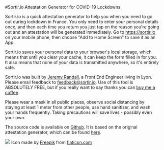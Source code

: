 #Sortir.io Attestation Generator for COVID-19 Lockdowns

Sortir.io is a quick attestation generator to help you when you need to go out during lockdown in France. You only need to enter your personal details once, and then each time you return you just tap on the reason you're going out and an attestation will be generated immediately. Go to https://sortir.io on your mobile phone, then choose "Add to Home Screen" to save it as an App.

Sortir.io saves your personal data to your browser's local storage, which means that until you clear
your cache, it can keep the form filled in for you.  It also means that none of your data is transmitted
anywhere, so it's entirely safe.

Sortir.io was built by <a href='https://jeremyrandall.dev' target="_blank" rel="noreferrer">Jeremy Randall</a>, a Front End Engineer living in Lyon. Please email feedback to <a href="mailto:feedback@sortir.io">feedback@sortir.io</a>. Use of this tool is ABSOLUTELY FREE, but if you really want to say thanks you can <a href="https://www.buymeacoffee.com/jeremyrandall" target="_blank" rel="noreferrer">buy me a coffee</a>. 

Please wear a mask in all public places, observe social distancing by staying at least 1 meter from other people, use hand sanitizer, and wash your hands frequently.  Taking precautions will save lives - possibly even your own.

The source code is available on <a href="https://github.com/deremije/attestation" target="_blank" rel="noreferrer">Github</a>.  It is based on the original attestation generator, which can be found <a href="https://github.com/LAB-MI/attestation-deplacement-derogatoire-q4-2020" target="_blank" rel="noreferrer">here</a>.

<img src="/favicon-16x16.png" /> Icon made by <a href="https://www.flaticon.com/authors/freepik" title="Freepik">Freepik</a> from <a href="https://www.flaticon.com/" title="Flaticon">flaticon.com</a> 